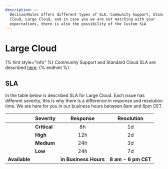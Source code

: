 ```yaml
---
description: >-
  DecisionRules offers different types of SLA. Community Support, Standard
  Cloud, Large Cloud, and in case you we are not matching with your
  expectations, there is also the possibility of the Custom SLA
---
```


# Large Cloud

{% hint style="info" %}
Community Support and Standard Cloud SLA are described [here](community-support-and-standard-cloud.md).
{% endhint %}

## SLA

In the table below is described SLA for Large Cloud. Each issue has different severity, this is why there is a difference in response and resolution time. We are here for you in our business hours between 8am and 6pm CET.

|               | Severity     |        Response       |      Resolution     |
| ------------- | ------------ | :-------------------: | :-----------------: |
|               | **Critical** |           8h          |          1d         |
|               | **High**     |          12h          |          2d         |
|               | **Medium**   |          24h          |          3d         |
|               | **Low**      |          24h          |          7d         |
| **Available** |              | **in Business Hours** | **8 am - 6 pm CET** |

